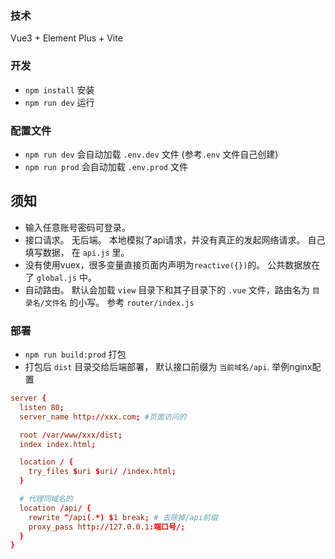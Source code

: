 ### 技术
Vue3 + Element Plus + Vite 


### 开发 
- `npm install` 安装
- `npm run dev` 运行

### 配置文件
- `npm run dev` 会自动加载 `.env.dev` 文件 (参考`.env` 文件自己创建)
- `npm run prod` 会自动加载 `.env.prod` 文件


## 须知
- 输入任意账号密码可登录。
- 接口请求。 无后端。 本地模拟了api请求，并没有真正的发起网络请求。 自己填写数据， 在 `api.js` 里。 
- 没有使用vuex，很多变量直接页面内声明为`reactive({})`的。 公共数据放在了 `global.js` 中。
- 自动路由。  默认会加载 `view` 目录下和其子目录下的 `.vue` 文件，路由名为  `目录名/文件名` 的小写。 参考 `router/index.js`



### 部署
- `npm run build:prod` 打包
- 打包后 `dist` 目录交给后端部署， 默认接口前缀为 `当前域名/api`. 举例nginx配置
```conf
server {
  listen 80;
  server_name http://xxx.com; #页面访问的

  root /var/www/xxx/dist;
  index index.html;

  location / {
    try_files $uri $uri/ /index.html;
  }

  # 代理同域名的
  location /api/ {
    rewrite ^/api(.*) $1 break; # 去除掉/api前缀
    proxy_pass http://127.0.0.1:端口号/;
  }
}
```
